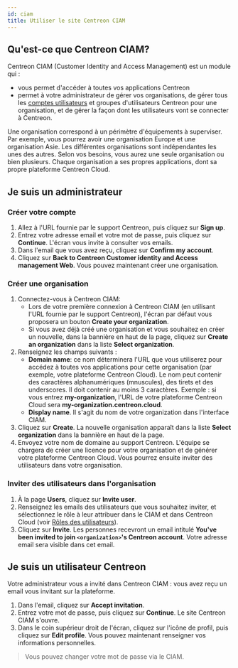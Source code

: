 ```yaml
---
id: ciam
title: Utiliser le site Centreon CIAM
---
```


## Qu'est-ce que Centreon CIAM?

Centreon CIAM (Customer Identity and Access Management) est un module qui :

- vous permet d'accéder à toutes vos applications Centreon
- permet à votre administrateur de gérer vos organisations, de gérer tous les [comptes utilisateurs](../users/users.md) et groupes d'utilisateurs Centreon pour une organisation, et de gérer la façon dont les utilisateurs vont se connecter à Centreon.

Une organisation correspond à un périmètre d'équipements à superviser. Par exemple, vous pourrez avoir une organisation Europe et une organisation Asie. Les différentes organisations sont indépendantes les unes des autres. Selon vos besoins, vous aurez une seule organisation ou bien plusieurs. Chaque organisation a ses propres applications, dont sa propre plateforme Centreon Cloud.

## Je suis un administrateur

### Créer votre compte

1. Allez à l'URL fournie par le support Centreon, puis cliquez sur **Sign up**.
2. Entrez votre adresse email et votre mot de passe, puis cliquez sur **Continue**. L'écran vous invite à consulter vos emails.
3. Dans l'email que vous avez reçu, cliquez sur **Confirm my account**.
4. Cliquez sur **Back to Centreon Customer identity and Access management Web**. Vous pouvez maintenant créer une organisation.

### Créer une organisation

1. Connectez-vous à Centreon CIAM:
   - Lors de votre première connexion à Centreon CIAM (en utilisant l'URL fournie par le support Centreon), l'écran par défaut vous proposera un bouton **Create your organization**.
   - Si vous avez déjà créé une organisation et vous souhaitez en créer un nouvelle, dans la bannière en haut de la page, cliquez sur **Create an organization** dans la liste **Select organization**.
2. Renseignez les champs suivants :
   - **Domain name**: ce nom déterminera l'URL que vous utiliserez pour accédez à toutes vos applications pour cette organisation (par exemple, votre plateforme Centreon Cloud). Le nom peut contenir des caractères alphanumériques (mnuscules), des tirets et des underscores. Il doit contenir au moins 3 caractères. Exemple : si vous entrez **my-organization**, l'URL de votre plateforme Centreon Cloud sera **my-organization.centreon.cloud**.
   - **Display name**. Il s'agit du nom de votre organization dans l'interface CIAM.
3. Cliquez sur **Create**. La nouvelle organisation apparaît dans la liste **Select organization** dans la bannière en haut de la page.
4. Envoyez votre nom de domaine au support Centreon. L'équipe se chargera de créer une licence pour votre organisation et de générer votre plateforme Centreon Cloud. Vous pourrez ensuite inviter des utilisateurs dans votre organisation.

### Inviter des utilisateurs dans l'organisation

1. À la page **Users**, cliquez sur **Invite user**.
2. Renseignez les emails des utilisateurs que vous souhaitez inviter, et sélectionnez le rôle à leur attribuer dans le CIAM et dans Centreon Cloud (voir [Rôles des utilisateurs](../users##rôles-des-utilisateurs)).
3. Cliquez sur **Invite**. Les personnes recevront un email intitulé **You've been invited to join `<organization>`'s Centreon account**. Votre adresse email sera visible dans cet email.

## Je suis un utilisateur Centreon

Votre administrateur vous a invité dans Centreon CIAM : vous avez reçu un email vous invitant sur la plateforme.

1. Dans l'email, cliquez sur **Accept invitation**.
2. Entrez votre mot de passe, puis cliquez sur **Continue**. Le site Centreon CIAM s'ouvre.
3. Dans le coin supérieur droit de l'écran, cliquez sur l'icône de profil, puis cliquez sur **Edit profile**. Vous pouvez maintenant renseigner vos informations personnelles.

> Vous pouvez changer votre mot de passe via le CIAM.
